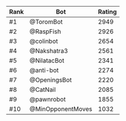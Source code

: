 Rank|Bot|Rating
---|---|---
#1|@ToromBot|2949
#2|@RaspFish|2926
#3|@colinbot|2654
#4|@Nakshatra3|2561
#5|@NilatacBot|2341
#6|@anti-bot|2274
#7|@OpeningsBot|2220
#8|@CatNail|2085
#9|@pawnrobot|1855
#10|@MinOpponentMoves|1032
